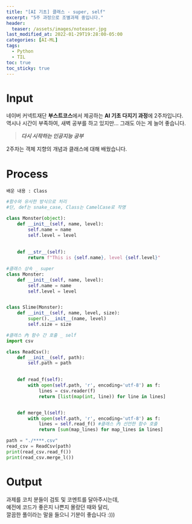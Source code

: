 ```yaml
---
title: "[AI 기초] 클래스 - super, self"
excerpt: "5주 과정으로 조별과제 중입니다."
header:
  teaser: /assets/images/noteaser.jpg
last_modified_at: 2022-01-29T19:28:00-05:00
categories: [AI-ML]
tags:
  - Python
  - TIL
toc: true
toc_sticky: true
---
```


Input
====

네이버 커넥트재단 **부스트코스**에서 제공하는 **AI 기초 다지기 과정**에 2주차입니다.      
역시나 시간이 부족하여, 새벽 공부를 하고 있지만... 그래도 아는 게 늘어 좋습니다.      

> **_다시 시작하는 인공지능 공부_**   

2주차는 객체 지향의 개념과 클래스에 대해 배웠습니다.

Process
=====
```
배운 내용 : Class
```
```python
#함수와 유사한 방식으로 처리
#단, def는 snake_case, Class는 CamelCase로 작명

class Monster(object):
    def __init__(self, name, level):
        self.name = name
        self.level = level
        
    
    def __str__(self):
        return f"This is {self.name}, level {self.level}"

#클래스 상속 _ super
class Monster:
    def __init__(self, name, level):
        self.name = name
        self.level = level


class Slime(Monster):
    def __init__(self, name, level, size):
        super().__init__(name, level)
        self.size = size

#클래스 內 함수 간 호출 _ self
import csv

class ReadCsv():
    def __init__(self, path):
        self.path = path

        
    def read_f(self):
        with open(self.path, 'r', encoding='utf-8') as f:
            lines = csv.reader(f)
            return [list(map(int, line)) for line in lines]


    def merge_l(self):
        with open(self.path, 'r', encoding='utf-8') as f:
            lines = self.read_f() #클래스 內 선언한 함수 호출
            return [sum(map_lines) for map_lines in lines]

path = "./****.csv"
read_csv = ReadCsv(path)
print(read_csv.read_f())
print(read_csv.merge_l())
```

Output
=====
과제를 코치 분들이 검토 및 코멘트를 달아주시는데,    
예전에 코드가 좋은지 나쁜지 몰랐던 때와 달리,   
깔끔한 풀이라는 말을 들으니 기분이 좋습니다 :)))

